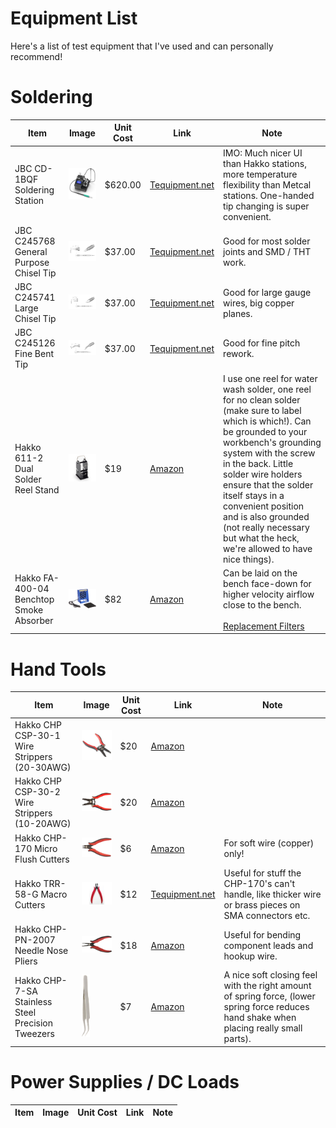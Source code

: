 # Equipment List

Here's a list of test equipment that I've used and can personally recommend!

# Soldering

| Item |Image|Unit Cost|Link|Note|
|------|-----|---------|----|----|
| JBC CD-1BQF Soldering Station <br>  | <img src="images/jbc_cd-1bq_soldering_station.png" width="100"/> | $620.00 | [Tequipment.net](https://www.tequipment.net/JBC/CD-1BQF/Soldering-Stations/?v=0) | IMO: Much nicer UI than Hakko stations, more temperature flexibility than Metcal stations. One-handed tip changing is super convenient. |
| JBC C245768 General Purpose Chisel Tip | <img src="images/jbc_c245768.png" width="100"/> | $37.00 | [Tequipment.net](https://www.tequipment.net/JBC/C245768/Tips/) | Good for most solder joints and SMD / THT work. |
| JBC C245741 Large Chisel Tip | <img src="images/jbc_c245741.png" width="100"/> | $37.00 | [Tequipment.net](https://www.tequipment.net/JBC/C245741/Tips/) | Good for large gauge wires, big copper planes. |
| JBC C245126 Fine Bent Tip | <img src="images/jbc_c245126.png" width="100"/> | $37.00 | [Tequipment.net](https://www.tequipment.net/JBC/C245126/Tips/) | Good for fine pitch rework. |
| Hakko 611-2 Dual Solder Reel Stand | <img src="images/hakko_611-2.jpg" width="100"/> | $19 | [Amazon](https://amzn.to/4aPKSgm) | I use one reel for water wash solder, one reel for no clean solder (make sure to label which is which!). Can be grounded to your workbench's grounding system with the screw in the back. Little solder wire holders ensure that the solder itself stays in a convenient position and is also grounded (not really necessary but what the heck, we're allowed to have nice things). |
| Hakko FA-400-04 Benchtop Smoke Absorber | <img src="images/hakko_fa-400-04.jpg" width="100"/> | $82 | [Amazon](https://amzn.to/3JaUsyT) | Can be laid on the bench face-down for higher velocity airflow close to the bench. <br><br> [Replacement Filters](https://amzn.to/4aQOv5Z) |

# Hand Tools
| Item |Image|Unit Cost|Link|Note|
|------|-----|---------|----|----|
| Hakko CHP CSP-30-1 Wire Strippers (20-30AWG) | <img src="images/hakko_chp_csp-30-1.jpg" width="100"/> | $20 | [Amazon](https://amzn.to/3vIvMdV) |
| Hakko CHP CSP-30-2 Wire Strippers (10-20AWG) | <img src="images/hakko_chp_csp-30-2.jpg" width="100"/> | $20 | [Amazon](https://amzn.to/4aFGNM0) |
| Hakko CHP-170 Micro Flush Cutters | <img src="images/hakko_chp-170.jpg" width="100"/> | $6 | [Amazon](https://amzn.to/3xxnNks) | For soft wire (copper) only! |
| Hakko TRR-58-G Macro Cutters | <img src="images/hakko_trr-58-g.jpg" width="100"/> | $12 | [Tequipment.net](https://www.tequipment.net/HakkoTRR58G.html) | Useful for stuff the CHP-170's can't handle, like thicker wire or brass pieces on SMA connectors etc. |
| Hakko CHP-PN-2007 Needle Nose Pliers | <img src="images/hakko_chp-pn-2007.jpg" width="100"/> | $18 | [Amazon](https://amzn.to/3UaS7di) | Useful for bending component leads and hookup wire. |
| Hakko CHP-7-SA Stainless Steel Precision Tweezers | <img src="images/hakko_chp-7-sa.jpg" height="100"/> | $7 | [Amazon](https://amzn.to/4407bxN) | A nice soft closing feel with the right amount of spring force, (lower spring force reduces hand shake when placing really small parts). |

# Power Supplies / DC Loads
| Item |Image|Unit Cost|Link|Note|
|------|-----|---------|----|----|